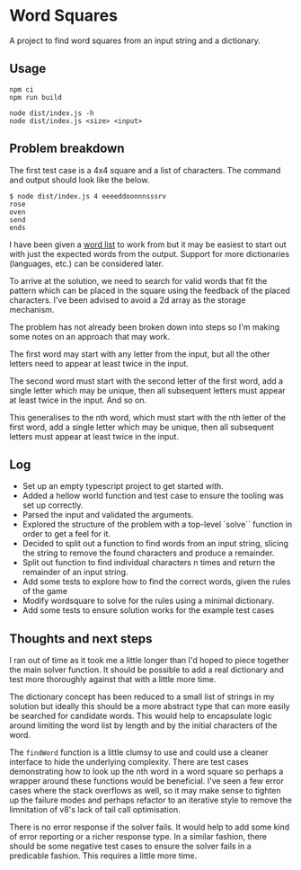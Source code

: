 # Word Squares

A project to find word squares from an input string and a dictionary.

## Usage

```shell
npm ci
npm run build

node dist/index.js -h
node dist/index.js <size> <input>
```

## Problem breakdown

The first test case is a 4x4 square and a list of characters. The command and output should look like the below.

```shell
$ node dist/index.js 4 eeeeddoonnnsssrv
rose
oven
send
ends
```

I have been given a [word list][words] to work from but it may be easiest to start out with just the expected words from the output. Support for more dictionaries (languages, etc.) can be considered later.

To arrive at the solution, we need to search for valid words that fit the pattern which can be placed in the square using the feedback of the placed characters. I've been advised to avoid a 2d array as the storage mechanism.

The problem has not already been broken down into steps so I'm making some notes on an approach that may work.

The first word may start with any letter from the input, but all the other letters need to appear at least twice in the input.

The second word must start with the second letter of the first word, add a single letter which may be unique, then all subsequent letters must appear at least twice in the input. And so on.

This generalises to the nth word, which must start with the nth letter of the first word, add a single letter which may be unique, then all subsequent letters must appear at least twice in the input.

## Log

- Set up an empty typescript project to get started with.
- Added a hellow world function and test case to ensure the tooling was set up correctly.
- Parsed the input and validated the arguments.
- Explored the structure of the problem with a top-level `solve`` function in order to get a feel for it.
- Decided to split out a function to find words from an input string, slicing the string to remove the found characters and produce a remainder.
- Split out function to find individual characters n times and return the remainder of an input string.
- Add some tests to explore how to find the correct words, given the rules of the game
- Modify wordsquare to solve for the rules using a minimal dictionary.
- Add some tests to ensure solution works for the example test cases

## Thoughts and next steps

I ran out of time as it took me a little longer than I'd hoped to piece together the main solver function. It should be possible to add a real dictionary and test more thoroughly against that with a little more time.

The dictionary concept has been reduced to a small list of strings in my solution but ideally this should be a more abstract type that can more easily be searched for candidate words. This would help to encapsulate logic around limiting the word list by length and by the initial characters of the word.

The `findWord` function is a little clumsy to use and could use a cleaner interface to hide the underlying complexity. There are test cases demonstrating how to look up the nth word in a word square so perhaps a wrapper around these functions would be beneficial. I've seen a few error cases where the stack overflows as well, so it may make sense to tighten up the failure modes and perhaps refactor to an iterative style to remove the limnitation of v8's lack of tail call optimisation.

There is no error response if the solver fails. It would help to add some kind of error reporting or a richer response type. In a similar fashion, there should be some negative test cases to ensure the solver fails in a predicable fashion. This requires a little more time.

[words]: https://norvig.com/ngrams/enable1.txt
